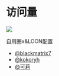 # 访问量
![](http://profile-counter.glitch.me/sunshine970918-RemoveAds//count.svg)

自用圈x&LOON配置
- [@blackmatrix7](https://github.com/blackmatrix7/ios_rule_script/tree/master)
- [@kokoryh](https://github.com/kokoryh/Script)
- [@可莉](https://gitlab.com/lodepuly/vpn_tool/-/tree/master)

